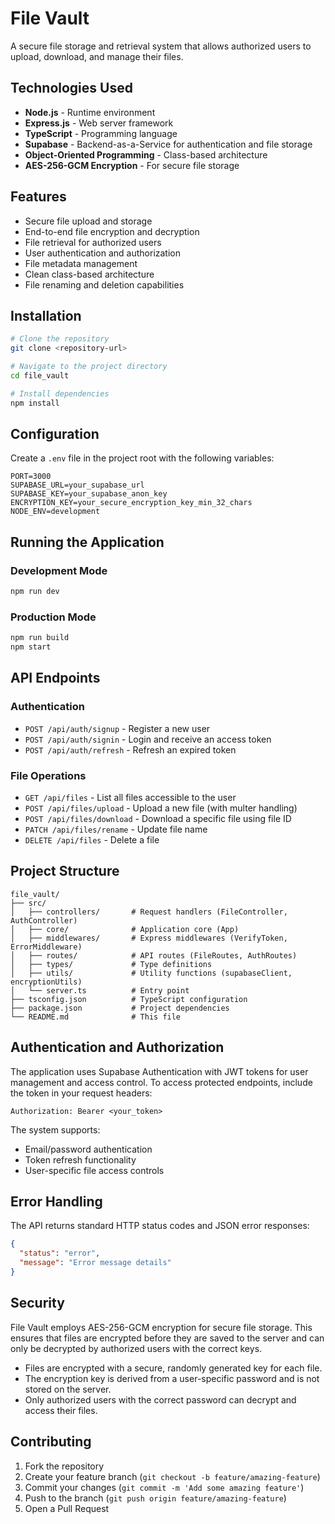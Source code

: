 # File Vault

A secure file storage and retrieval system that allows authorized users to upload, download, and manage their files.

## Technologies Used

- **Node.js** - Runtime environment
- **Express.js** - Web server framework
- **TypeScript** - Programming language
- **Supabase** - Backend-as-a-Service for authentication and file storage
- **Object-Oriented Programming** - Class-based architecture
- **AES-256-GCM Encryption** - For secure file storage

## Features

- Secure file upload and storage
- End-to-end file encryption and decryption
- File retrieval for authorized users
- User authentication and authorization
- File metadata management
- Clean class-based architecture
- File renaming and deletion capabilities

## Installation

```bash
# Clone the repository
git clone <repository-url>

# Navigate to the project directory
cd file_vault

# Install dependencies
npm install
```

## Configuration

Create a `.env` file in the project root with the following variables:

```
PORT=3000
SUPABASE_URL=your_supabase_url
SUPABASE_KEY=your_supabase_anon_key
ENCRYPTION_KEY=your_secure_encryption_key_min_32_chars
NODE_ENV=development
```

## Running the Application

### Development Mode

```bash
npm run dev
```

### Production Mode

```bash
npm run build
npm start
```

## API Endpoints

### Authentication

- `POST /api/auth/signup` - Register a new user
- `POST /api/auth/signin` - Login and receive an access token
- `POST /api/auth/refresh` - Refresh an expired token

### File Operations

- `GET /api/files` - List all files accessible to the user
- `POST /api/files/upload` - Upload a new file (with multer handling)
- `POST /api/files/download` - Download a specific file using file ID
- `PATCH /api/files/rename` - Update file name
- `DELETE /api/files` - Delete a file

## Project Structure

```
file_vault/
├── src/
│   ├── controllers/       # Request handlers (FileController, AuthController)
│   ├── core/              # Application core (App)
│   ├── middlewares/       # Express middlewares (VerifyToken, ErrorMiddleware)
│   ├── routes/            # API routes (FileRoutes, AuthRoutes)
│   ├── types/             # Type definitions
│   ├── utils/             # Utility functions (supabaseClient, encryptionUtils)
│   └── server.ts          # Entry point
├── tsconfig.json          # TypeScript configuration
├── package.json           # Project dependencies
└── README.md              # This file
```

## Authentication and Authorization

The application uses Supabase Authentication with JWT tokens for user management and access control. To access protected endpoints, include the token in your request headers:

```
Authorization: Bearer <your_token>
```

The system supports:

- Email/password authentication
- Token refresh functionality
- User-specific file access controls

## Error Handling

The API returns standard HTTP status codes and JSON error responses:

```json
{
  "status": "error",
  "message": "Error message details"
}
```

## Security

File Vault employs AES-256-GCM encryption for secure file storage. This ensures that files are encrypted before they are saved to the server and can only be decrypted by authorized users with the correct keys.

- Files are encrypted with a secure, randomly generated key for each file.
- The encryption key is derived from a user-specific password and is not stored on the server.
- Only authorized users with the correct password can decrypt and access their files.

## Contributing

1. Fork the repository
2. Create your feature branch (`git checkout -b feature/amazing-feature`)
3. Commit your changes (`git commit -m 'Add some amazing feature'`)
4. Push to the branch (`git push origin feature/amazing-feature`)
5. Open a Pull Request